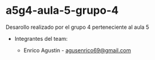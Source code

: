 # a5g4-aula-5-grupo-4
Desarollo realizado por el grupo 4 perteneciente al aula 5

- Integrantes del team:

  - Enrico Agustin - agusenrico69@gmail.com
